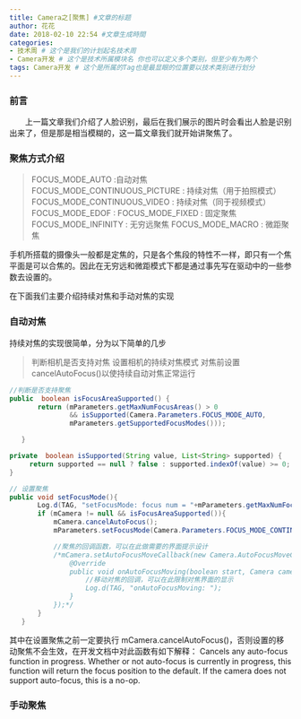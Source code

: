 ```yaml
---
title: Camera之[聚焦] #文章的标题
author: 花花
date: 2018-02-10 22:54 #文章生成時間
categories:
- 技术周 # 这个是我们的计划起名技术周
- Camera开发 # 这个是技术所属模块名 你也可以定义多个类别，但至少有为两个
tags: Camera开发 # 这个是所属的Tag也是最显眼的位置要以技术类别进行划分
---
```


### 前言
&emsp;&emsp;上一篇文章我们介绍了人脸识别，最后在我们展示的图片时会看出人脸是识别出来了，但是那是相当模糊的，这一篇文章我们就开始讲聚焦了。

### 聚焦方式介绍

> FOCUS_MODE_AUTO :自动对焦
> FOCUS_MODE_CONTINUOUS_PICTURE : 持续对焦（用于拍照模式）
> FOCUS_MODE_CONTINUOUS_VIDEO : 持续对焦（同于视频模式）
> FOCUS_MODE_EDOF :
> FOCUS_MODE_FIXED : 固定聚焦
> FOCUS_MODE_INFINITY : 无穷远聚焦
> FOCUS_MODE_MACRO : 微距聚焦

手机所搭载的摄像头一般都是定焦的，只是各个焦段的特性不一样，即只有一个焦平面是可以合焦的。因此在无穷远和微距模式下都是通过事先写在驱动中的一些参数去设置的。

在下面我们主要介绍持续对焦和手动对焦的实现

### 自动对焦

持续对焦的实现很简单，分为以下简单的几步

 > 判断相机是否支持对焦
 > 设置相机的持续对焦模式
 > 对焦前设置 cancelAutoFocus()以使持续自动对焦正常运行

 ```java
//判断是否支持聚焦
public  boolean isFocusAreaSupported() {
        return (mParameters.getMaxNumFocusAreas() > 0
                && isSupported(Camera.Parameters.FOCUS_MODE_AUTO,
                mParameters.getSupportedFocusModes()));

    }

private  boolean isSupported(String value, List<String> supported) {
      return supported == null ? false : supported.indexOf(value) >= 0;
}

// 设置聚焦
public void setFocusMode(){
        Log.d(TAG, "setFocusMode: focus num = "+mParameters.getMaxNumFocusAreas());
        if (mCamera != null && isFocusAreaSupported()){
            mCamera.cancelAutoFocus();
            mParameters.setFocusMode(Camera.Parameters.FOCUS_MODE_CONTINUOUS_PICTURE);

            //聚焦的回调函数，可以在此做需要的界面提示设计
            /*mCamera.setAutoFocusMoveCallback(new Camera.AutoFocusMoveCallback() {
                @Override
                public void onAutoFocusMoving(boolean start, Camera camera) {
                    //移动对焦的回调，可以在此限制对焦界面的显示
                    Log.d(TAG, "onAutoFocusMoving: ");
                }
            });*/
        }
    }
 ```

 其中在设置聚焦之前一定要执行 mCamera.cancelAutoFocus()，否则设置的移动聚焦不会生效，在开发文档中对此函数有如下解释：
 Cancels any auto-focus function in progress. Whether or not auto-focus is currently in progress, this function will return the focus position to the default. If the camera does not support auto-focus, this is a no-op.

 ### 手动聚焦
